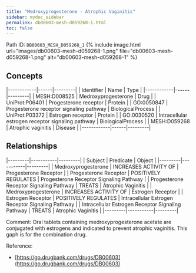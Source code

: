 ```yaml
---
title: "Medroxyprogesterone - Atrophic Vaginitis"
sidebar: mydoc_sidebar
permalink: db00603-mesh-d059268-1.html
toc: false 
---
```



Path ID: `DB00603_MESH_D059268_1`
{% include image.html url="images/db00603-mesh-d059268-1.png" file="db00603-mesh-d059268-1.png" alt="db00603-mesh-d059268-1" %}

## Concepts

|------------|------|---------|
| Identifier | Name | Type    |
|------------|------|---------|
| MESH:D008525 | Medroxyprogesterone | Drug |
| UniProt:P06401 | Progesterone receptor | Protein |
| GO:0050847 | Progesterone receptor signaling pathway | BiologicalProcess |
| UniProt:P03372 | Estrogen receptor | Protein |
| GO:0030520 | Intracellular estrogen receptor signaling pathway | BiologicalProcess |
| MESH:D059268 | Atrophic vaginitis | Disease |
|------------|------|---------|

## Relationships

|---------|-----------|---------|
| Subject | Predicate | Object  |
|---------|-----------|---------|
| Medroxyprogesterone | INCREASES ACTIVITY OF | Progesterone Receptor |
| Progesterone Receptor | POSITIVELY REGULATES | Progesterone Receptor Signaling Pathway |
| Progesterone Receptor Signaling Pathway | TREATS | Atrophic Vaginitis |
| Medroxyprogesterone | INCREASES ACTIVITY OF | Estrogen Receptor |
| Estrogen Receptor | POSITIVELY REGULATES | Intracellular Estrogen Receptor Signaling Pathway |
| Intracellular Estrogen Receptor Signaling Pathway | TREATS | Atrophic Vaginitis |
|---------|-----------|---------|

Comment: Oral tablets containing medroxyprogesterone acetate are conjugated with estrogens and indicated to prevent atrophic vaginitis. This gaph is for the combination drug.

Reference: 
  - [https://go.drugbank.com/drugs/DB00603](https://go.drugbank.com/drugs/DB00603)
